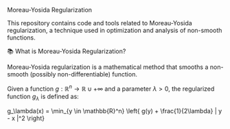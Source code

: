 Moreau-Yosida Regularization

This repository contains code and tools related to Moreau-Yosida regularization, a technique used in optimization and analysis of non-smooth functions.

📚 What is Moreau-Yosida Regularization?

Moreau-Yosida regularization is a mathematical method that smooths a non-smooth (possibly non-differentiable) function.

Given a function $g : \mathbb{R}^n \to \mathbb{R} \cup {+\infty}$ and a parameter $\lambda > 0$, the regularized function $g_\lambda$ is defined as:

g_\lambda(x) = \min_{y \in \mathbb{R}^n} \left\{ g(y) + \frac{1}{2\lambda} \| y - x \|^2 \right\}
